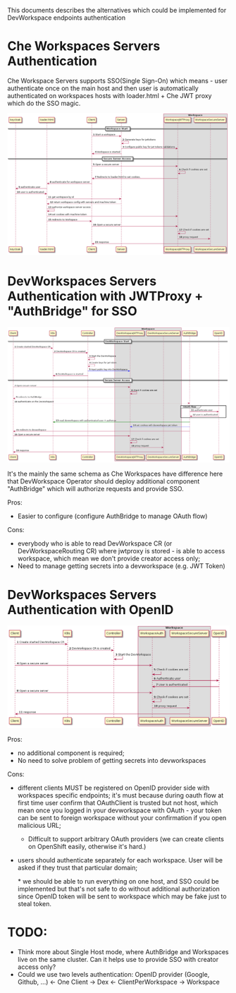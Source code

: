 This documents describes the alternatives which could be implemented for DevWorkspace endpoints authentication

# Che Workspaces Servers Authentication

Che Workspace Servers supports SSO(Single Sign-On) which means - user authenticate once on the main host and then user is automatically authenticated on workspaces hosts with loader.html + Che JWT proxy which do the SSO magic.

![](jwtproxy-current.png)

# DevWorkspaces Servers Authentication with JWTProxy + "AuthBridge" for SSO

![](jwtproxy+auth_bridge-next.png)

It's the mainly the same schema as Che Workspaces have difference here that DevWorkspace Operator should deploy additional component "AuthBridge" which will authorize requests and provide SSO.

Pros:
- Easier to configure (configure AuthBridge to manage OAuth flow)

Cons:
- everybody who is able to read DevWorkspace CR (or DevWorkspaceRouting CR) where jwtproxy is stored - is able to access workspace, which mean we don't provide creator access only;
- Need to manage getting secrets into a devworkspace (e.g. JWT Token)

# DevWorkspaces Servers Authentication with OpenID

![](openid-next.png)

Pros:
- no additional component is required;
- No need to solve problem of getting secrets into devworkspaces

Cons:
- different clients MUST be registered on OpenID provider side with workspaces specific endpoints; it's must because during oauth flow at first time user confirm that OAuthClient is trusted but not host, which mean once you logged in your devworkspace with OAuth - your token can be sent to foreign workspace without your confirmation if you open malicious  URL;
  - Difficult to support arbitrary OAuth providers (we can create clients on OpenShift easily, otherwise it's hard.)
- users should authenticate separately for each workspace. User will be asked if they trust that particular domain;

  \* we should be able to run everything on one host, and SSO could be implemented but that's not safe to do without additional authorization since OpenID token will be sent to workspace which may be fake just to steal token.

# TODO:
- Think more about Single Host mode, where AuthBridge and Workspaces live on the same cluster. Can it helps use to provide SSO with creator access only?
- Could we use two levels authentication: OpenID provider (Google, Github, ...) <- One Client -> Dex <- ClientPerWorkspace -> Workspace
